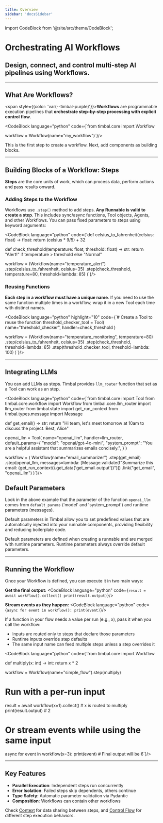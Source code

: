 ```yaml
---
title: Overview
sidebar: 'docsSidebar'
---
```

import CodeBlock from '@site/src/theme/CodeBlock';

# Orchestrating AI Workflows

<h2 className="subtitle" style={{marginTop: '-17px', fontSize: '1.1rem', fontWeight: 'normal'}}>
Design, connect, and control multi-step AI pipelines using Workflows.
</h2>

---

## What Are Workflows?

<span style={{color: 'var(--timbal-purple)'}}><strong>Workflows</strong></span> are programmable execution pipelines that **orchestrate step-by-step processing with explicit control flow**.

<CodeBlock language="python" code={`from timbal.core import Workflow

workflow = Workflow(name="my_workflow")`}/>

This is the first step to create a workflow. Next, add components as building blocks.

---

## Building Blocks of a Workflow: Steps
<strong>Steps</strong> are the core units of work, which can process data, perform actions and pass results onward.

<!-- ### DAG-Based Execution
Workflows form a **Directed Acyclic Graph (DAG)** where:
- Steps can run in parallel when dependencies allow
- No circular dependencies (prevents infinite loops)
- Automatic dependency resolution and execution ordering

<div style={{ textAlign: 'center', display: 'flex', justifyContent: 'center', alignItems: 'center', margin: '0rem 0' }}>
  <img src="/img/dag_link.png" style={{ width: '20rem', maxWidth: '100%' }} />
</div> -->




### Adding Steps to the Workflow

Workflows use `.step()` method to add steps. **Any Runnable is valid to create a step**. This includes sync/async functions, Tool objects, Agents, and other Workflows. You can pass fixed parameters to steps using keyword arguments:

<!-- - **Functions**: Direct function references
- **Tools**: Tool objects with handlers
- **Dictionaries**: Tool configurations
- **Other Workflows**: Nested workflow components

<CodeBlock language="python" code={`workflow = (Workflow(name="my_workflow")
    .step(step_1)
    .step(step_2)
)`}/> -->


<!-- ### Adding Steps with Parameters -->



<CodeBlock language="python" code={`def celsius_to_fahrenheit(celsius: float) -> float:
    return (celsius * 9/5) + 32

def check_threshold(temperature: float, threshold: float) -> str:
    return "Alert!" if temperature > threshold else "Normal"
    
workflow = (Workflow(name="temperature_alert")
    .step(celsius_to_fahrenheit, celsius=35)
    .step(check_threshold, temperature=80, threshold=lambda: 85)
)`}/>


### Reusing Functions

**Each step in a workflow must have a unique name**. If you need to use the same function multiple times in a workflow, wrap it in a new Tool each time with distinct names.

<CodeBlock language="python" highlight="10" code={`# Create a Tool to reuse the function
threshold_checker_tool = Tool(
    name="threshold_checker",
    handler=check_threshold
)

workflow = (Workflow(name="temperature_monitoring", temperature=80)
    .step(celsius_to_fahrenheit, celsius=35)
    .step(check_threshold, threshold=lambda: 85)
    .step(threshold_checker_tool, threshold=lambda: 100)
)`}/>



<!-- ### Connecting Steps

Use `get_run_context().get_data("step_name.output")` to access outputs from neighbour steps:

<CodeBlock language="python" code={`workflow = (Workflow(name="temperature_alert")
    .step(step1, celsius=35)
    .step(step2, temperature=lambda: get_run_context().get_data("step1.output"))
)`}/>

The framework automatically handles the dependency of one step on another step's data.

In the above example, you don't need `.link()` because step2 uses step1's output. When a step depends on another step's data, they run sequentially (implicit linking).

To force sequential execution, use `.link()`:

<CodeBlock language="python" code={`def fetch_data():    # Takes 2 seconds
    time.sleep(2)
    return "data"

def process_data():  # Takes 3 seconds
    time.sleep(3)
    return "processed"

workflow = (Workflow(name="sequential_flow")
    .step(fetch_data)      # Starts at 0s, finishes at 2s
    .step(process_data)    # Starts at 2s, finishes at 5s
    .link("fetch_data", "process_data")
)
# Total time: 5 seconds (2 + 3)`}/>

Without `.link()`, steps run in parallel:

<CodeBlock language="python" code={`def send_email():       # Takes 2 seconds
    time.sleep(2)
    return "email sent"

def update_database():  # Takes 3 seconds
    time.sleep(3)
    return "db updated"

workflow = (Workflow(name="parallel_flow")
    .step(send_email)      # Starts at 0s, finishes at 2s
    .step(update_database) # Starts at 0s, finishes at 3s
)
# Total time: 3 seconds (max of 2 and 3)`}/> -->

---

## Integrating LLMs

You can add LLMs as steps. Timbal provides `llm_router` function that set as a Tool can work as an step.

<CodeBlock language="python" code={`from timbal.core import Tool
from timbal.core.workflow import Workflow
from timbal.core.llm_router import llm_router
from timbal.state import get_run_context
from timbal.types.message import Message

def get_email() -> str:
    return "Hi team, let's meet tomorrow at 10am to discuss the project. Best, Alice"

openai_llm = Tool(
  name="openai_llm",
  handler=llm_router,
  default_params={
    "model": "openai/gpt-4o-mini",
    "system_prompt": "You are a helpful assistant that summarizes emails concisely.",
  }
)

workflow = (
    Workflow(name="email_summarizer")
    .step(get_email)
    .step(openai_llm, messages=lambda: [Message.validate(f"Summarize this email: {get_run_context().get_data('get_email.output')}")])
    .link("get_email", "openai_llm")
)`}/>

## Default Parameters

Look in the above example that the parameter of the function `openai_llm` comes from `default_params` ('model' and 'system_prompt') and runtime parameters (messages).

Default parameters in Timbal allow you to set predefined values that are automatically injected into your runnable components, providing flexibility and reducing boilerplate code.

Default parameters are defined when creating a runnable and are merged with runtime parameters. Runtime parameters always override default parameters.

---

## Running the Workflow

Once your Workflow is defined, you can execute it in two main ways:

**Get the final output:**
<CodeBlock language="python" code={`result = await workflow().collect()
print(result.output)`}/>

**Stream events as they happen:**
<CodeBlock language="python" code={`async for event in workflow():
    print(event)`}/>

If a function in your flow needs a value per run (e.g., x), pass it when you call the workflow:

- Inputs are routed only to steps that declare those parameters
- Runtime inputs override step defaults
- The same input name can feed multiple steps unless a step overrides it

<CodeBlock language="python" code={`from timbal.core import Workflow

def multiply(x: int) -> int:
    return x * 2

workflow = Workflow(name="simple_flow").step(multiply)

# Run with a per-run input
result = await workflow(x=1).collect()   # x is routed to multiply
print(result.output)  # 2

# Or stream events while using the same input
async for event in workflow(x=3):
    print(event)  # Final output will be 6`}/>


---

## Key Features
- **Parallel Execution**: Independent steps run concurrently
- **Error Isolation**: Failed steps skip dependents, others continue
- **Type Safety**: Automatic parameter validation via Pydantic
- **Composition**: Workflows can contain other workflows

Check [Context](/workflows_v2/context.md) for data sharing between steps, and [Control Flow](/workflows_v2/control_flow.md) for different step execution behaviors.



<style>{`
.cards-container {
  display: flex;
  gap: 1rem;
  margin: 1rem 0;
  flex-wrap: wrap;
}

.card {
  flex: 1;
  min-width: 300px;
  background: var(--ifm-background-color);
  border-radius: 8px;
  box-shadow: 0 2px 4px rgba(0,0,0,0.1);
  overflow: hidden;
}

.card-content {
  padding: 1.5rem;
}

.card-content h3 {
  color: var(--ifm-color-primary);
  margin-top: 0;
  margin-bottom: 1rem;
}

[data-theme='dark'] .card-content h3 {
  color: #9d7cff;
}

.card-content ul {
  list-style: disc;
  padding-left: 1.2em;
  margin: 0;
}

.card-content li {
  margin: 0.5rem 0;
}

.capabilities {
  display: flex;
  flex-direction: column;
  gap: 1.5rem;
  margin: 2rem 0;
}

.capability {
  display: flex;
  align-items: flex-start;
  gap: 1.5rem;
  padding: 1.5rem;
  background: var(--ifm-background-color);
  border-radius: 8px;
  box-shadow: 0 2px 4px rgba(0,0,0,0.1);
}

.capability-icon {
  font-size: 2rem;
  line-height: 1;
  flex-shrink: 0;
}

.capability-content {
  flex: 1;
}

.capability-content h3 {
  color: var(--ifm-font-color-base);
  margin-top: 0;
  margin-bottom: 0.5rem;
}

.capability-content p {
  margin: 0;
  line-height: 1.5;
}
`}</style>